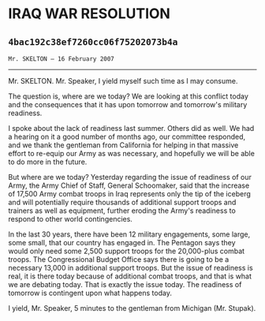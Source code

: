 # IRAQ WAR RESOLUTION
## `4bac192c38ef7260cc06f75202073b4a`
`Mr. SKELTON — 16 February 2007`

---


Mr. SKELTON. Mr. Speaker, I yield myself such time as I may consume.

The question is, where are we today? We are looking at this conflict 
today and the consequences that it has upon tomorrow and tomorrow's 
military readiness.

I spoke about the lack of readiness last summer. Others did as well. 
We had a hearing on it a good number of months ago, our committee 
responded, and we thank the gentleman from California for helping in 
that massive effort to re-equip our Army as was necessary, and 
hopefully we will be able to do more in the future.

But where are we today? Yesterday regarding the issue of readiness of 
our Army, the Army Chief of Staff, General Schoomaker, said that the 
increase of 17,500 Army combat troops in Iraq represents only the tip 
of the iceberg and will potentially require thousands of additional 
support troops and trainers as well as equipment, further eroding the 
Army's readiness to respond to other world contingencies.

In the last 30 years, there have been 12 military engagements, some 
large, some small, that our country has engaged in. The Pentagon says 
they would only need some 2,500 support troops for the 20,000-plus 
combat troops. The Congressional Budget Office says there is going to 
be a necessary 13,000 in additional support troops. But the issue of 
readiness is real, it is there today because of additional combat 
troops, and that is what we are debating today. That is exactly the 
issue today. The readiness of tomorrow is contingent upon what happens 
today.

I yield, Mr. Speaker, 5 minutes to the gentleman from Michigan (Mr. 
Stupak).